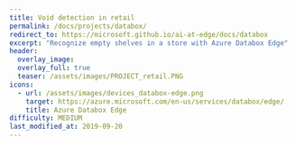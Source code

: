 ```yaml
---
title: Void detection in retail
permalink: /docs/projects/databox/
redirect_to: https://microsoft.github.io/ai-at-edge/docs/databox
excerpt: "Recognize empty shelves in a store with Azure Databox Edge"
header:
  overlay_image: 
  overlay_full: true
  teaser: /assets/images/PROJECT_retail.PNG
icons:
  - url: /assets/images/devices_databox-edge.png
    target: https://azure.microsoft.com/en-us/services/databox/edge/
    title: Azure Databox Edge
difficulty: MEDIUM
last_modified_at: 2019-09-20
---
```

